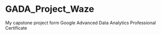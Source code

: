 # GADA_Project_Waze
My capstone project form Google Advanced Data Analytics Professional Certificate
